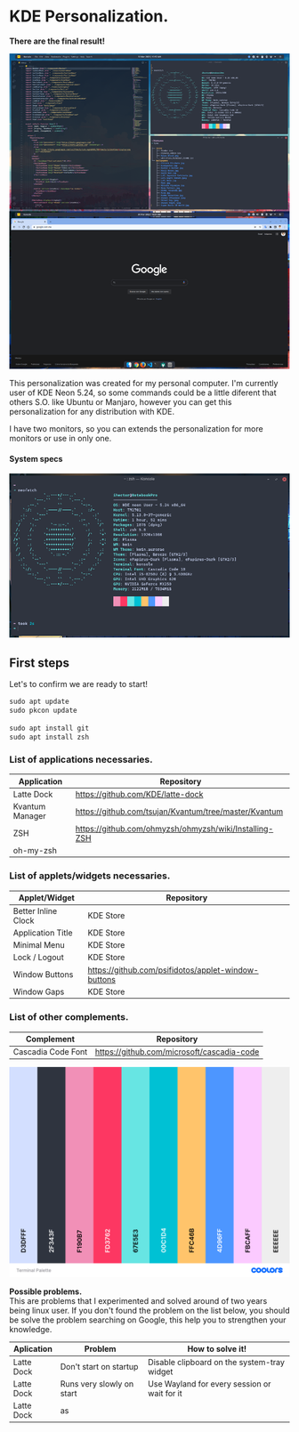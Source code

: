 # KDE Personalization.

**There are the final result!**

![Final result](Images/result.png)

This personalization was created for my personal computer. I'm currently user of KDE Neon 5.24, so some commands could be a little diferent that others S.O. like Ubuntu or Manjaro, however you can get this personalization for any distribution with KDE.

I have two monitors, so you can extends the personalization for more monitors or use in only one.

#### **System specs**

![Neofetch](Images/neofetch.png)

## First steps

Let's to confirm we are ready to start!

```
sudo apt update
sudo pkcon update

sudo apt install git
sudo apt install zsh
```

### List of applications necessaries.

| Application     | Repository                                             |
| --------------- | ------------------------------------------------------ |
| Latte Dock      | https://github.com/KDE/latte-dock                      |
| Kvantum Manager | https://github.com/tsujan/Kvantum/tree/master/Kvantum  |
| ZSH             | https://github.com/ohmyzsh/ohmyzsh/wiki/Installing-ZSH |
| oh-my-zsh       |                                                        |

### List of applets/widgets necessaries.

| Applet/Widget       | Repository                                          |
| ------------------- | --------------------------------------------------- |
| Better Inline Clock | KDE Store                                           |
| Application Title   | KDE Store                                           |
| Minimal Menu        | KDE Store                                           |
| Lock / Logout       | KDE Store                                           |
| Window Buttons      | https://github.com/psifidotos/applet-window-buttons |
| Window Gaps         | KDE Store                                           |

### List of other complements.

| Complement         | Repository                                 |
| ------------------ | ------------------------------------------ |
| Cascadia Code Font | https://github.com/microsoft/cascadia-code |

![Terminal palette](Images/TerminalPalette.png)

**Possible problems.**  
This are problems that I experimented and solved around of two years being linux user. If you don't found the problem on the list below, you should be solve the problem searching on Google, this help you to strengthen your knowledge.

| Aplication | Problem                   | How to solve it!                             |
| ---------- | ------------------------- | -------------------------------------------- |
| Latte Dock | Don't start on startup    | Disable clipboard on the system-tray widget  |
| Latte Dock | Runs very slowly on start | Use Wayland for every session or wait for it |
| Latte Dock | as                        |

